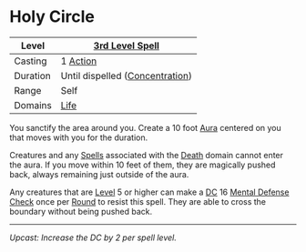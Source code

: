 # Holy Circle

| Level    | [3rd Level Spell](3rd%20Level%20Spells.md)                            |
| -------- | --------------------------------------------------------------------- |
| Casting  | 1 [Action](../../../../Game%20Procedures/Core%20Procedures/Action.md) |
| Duration | Until dispelled ([Concentration](../../Concentration.md))             |
| Range    | Self                                                                  |
| Domains  | [Life](../../Spell%20Domains/Life.md)                                 |

You sanctify the area around you. Create a 10 foot [Aura](../../Areas%20of%20Effect/Aura.md) centered on you that moves with you for the duration.

Creatures and any [Spells](../../../Spells.md) associated with the [Death](../../Spell%20Domains/Death.md) domain cannot enter the aura. If you move within 10 feet of them, they are magically pushed back, always remaining just outside of the aura.

Any creatures that are [Level](../../../../Player%20Characters/Derived%20Statistics/Level.md) 5 or higher can make a [DC](../../../../Game%20Procedures/Core%20Procedures/DC.md) 16 [Mental Defense](../../../../Player%20Characters/Derived%20Statistics/Mental%20Defense.md) [Check](../../../../Game%20Procedures/Core%20Procedures/Check.md) once per [Round](../../../../Game%20Procedures/Core%20Procedures/Round.md) to resist this spell. They are able to cross the boundary without being pushed back.

---
*Upcast: Increase the DC by 2 per spell level.*
